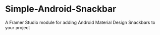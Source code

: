 # Simple-Android-Snackbar
A Framer Studio module for adding Android Material Design Snackbars to your project
